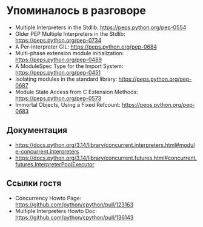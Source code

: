# Упоминалось в разговоре

- Multiple Interpreters in the Stdlib: https://peps.python.org/pep-0554
- Older PEP Multiple Interpreters in the Stdlib: https://peps.python.org/pep-0734
- A Per-Interpreter GIL: https://peps.python.org/pep-0684
- Multi-phase extension module initialization: https://peps.python.org/pep-0489
- A ModuleSpec Type for the Import System: https://peps.python.org/pep-0451
- Isolating modules in the standard library: https://peps.python.org/pep-0687
- Module State Access from C Extension Methods: https://peps.python.org/pep-0573
- Immortal Objects, Using a Fixed Refcount: https://peps.python.org/pep-0683

## Документация

- https://docs.python.org/3.14/library/concurrent.interpreters.html#module-concurrent.interpreters
- https://docs.python.org/3.14/library/concurrent.futures.html#concurrent.futures.InterpreterPoolExecutor

## Ссылки гостя

- Concurrency Howto Page: https://github.com/python/cpython/pull/123163
- Multiple Interpreters Howto Doc: https://github.com/python/cpython/pull/136143
